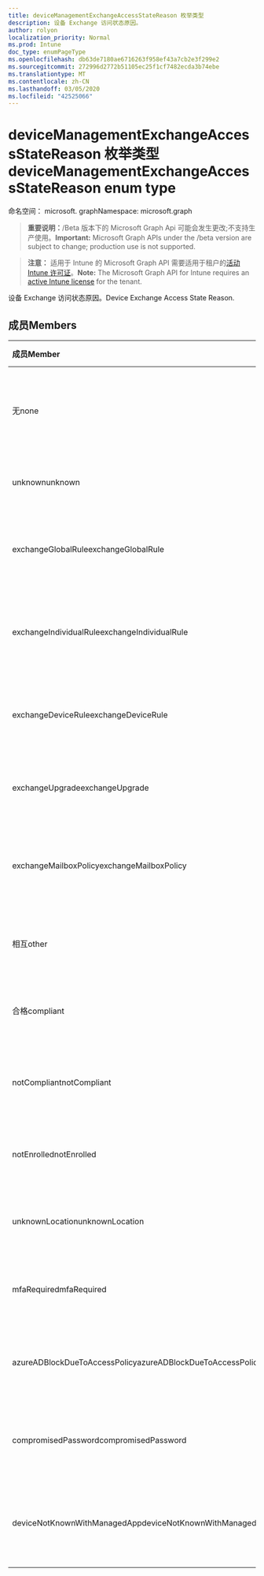 ```yaml
---
title: deviceManagementExchangeAccessStateReason 枚举类型
description: 设备 Exchange 访问状态原因。
author: rolyon
localization_priority: Normal
ms.prod: Intune
doc_type: enumPageType
ms.openlocfilehash: db63de7180ae6716263f958ef43a7cb2e3f299e2
ms.sourcegitcommit: 272996d2772b51105ec25f1cf7482ecda3b74ebe
ms.translationtype: MT
ms.contentlocale: zh-CN
ms.lasthandoff: 03/05/2020
ms.locfileid: "42525066"
---
```

# <a name="devicemanagementexchangeaccessstatereason-enum-type"></a><span data-ttu-id="fded1-103">deviceManagementExchangeAccessStateReason 枚举类型</span><span class="sxs-lookup"><span data-stu-id="fded1-103">deviceManagementExchangeAccessStateReason enum type</span></span>

<span data-ttu-id="fded1-104">命名空间： microsoft. graph</span><span class="sxs-lookup"><span data-stu-id="fded1-104">Namespace: microsoft.graph</span></span>

> <span data-ttu-id="fded1-105">**重要说明：**/Beta 版本下的 Microsoft Graph Api 可能会发生更改;不支持生产使用。</span><span class="sxs-lookup"><span data-stu-id="fded1-105">**Important:** Microsoft Graph APIs under the /beta version are subject to change; production use is not supported.</span></span>

> <span data-ttu-id="fded1-106">**注意：** 适用于 Intune 的 Microsoft Graph API 需要适用于租户的[活动 Intune 许可证](https://go.microsoft.com/fwlink/?linkid=839381)。</span><span class="sxs-lookup"><span data-stu-id="fded1-106">**Note:** The Microsoft Graph API for Intune requires an [active Intune license](https://go.microsoft.com/fwlink/?linkid=839381) for the tenant.</span></span>

<span data-ttu-id="fded1-107">设备 Exchange 访问状态原因。</span><span class="sxs-lookup"><span data-stu-id="fded1-107">Device Exchange Access State Reason.</span></span>

## <a name="members"></a><span data-ttu-id="fded1-108">成员</span><span class="sxs-lookup"><span data-stu-id="fded1-108">Members</span></span>
|<span data-ttu-id="fded1-109">成员</span><span class="sxs-lookup"><span data-stu-id="fded1-109">Member</span></span>|<span data-ttu-id="fded1-110">值</span><span class="sxs-lookup"><span data-stu-id="fded1-110">Value</span></span>|<span data-ttu-id="fded1-111">说明</span><span class="sxs-lookup"><span data-stu-id="fded1-111">Description</span></span>|
|:---|:---|:---|
|<span data-ttu-id="fded1-112">无</span><span class="sxs-lookup"><span data-stu-id="fded1-112">none</span></span>|<span data-ttu-id="fded1-113">0</span><span class="sxs-lookup"><span data-stu-id="fded1-113">0</span></span>|<span data-ttu-id="fded1-114">未发现来自 Exchange 的访问状态原因</span><span class="sxs-lookup"><span data-stu-id="fded1-114">No access state reason discovered from Exchange</span></span>|
|<span data-ttu-id="fded1-115">unknown</span><span class="sxs-lookup"><span data-stu-id="fded1-115">unknown</span></span>|<span data-ttu-id="fded1-116">1 </span><span class="sxs-lookup"><span data-stu-id="fded1-116">1</span></span>|<span data-ttu-id="fded1-117">未知访问状态原因</span><span class="sxs-lookup"><span data-stu-id="fded1-117">Unknown access state reason</span></span>|
|<span data-ttu-id="fded1-118">exchangeGlobalRule</span><span class="sxs-lookup"><span data-stu-id="fded1-118">exchangeGlobalRule</span></span>|<span data-ttu-id="fded1-119">2 </span><span class="sxs-lookup"><span data-stu-id="fded1-119">2</span></span>|<span data-ttu-id="fded1-120">由 Exchange 全局规则确定的访问状态</span><span class="sxs-lookup"><span data-stu-id="fded1-120">Access state determined by Exchange Global rule</span></span>|
|<span data-ttu-id="fded1-121">exchangeIndividualRule</span><span class="sxs-lookup"><span data-stu-id="fded1-121">exchangeIndividualRule</span></span>|<span data-ttu-id="fded1-122">3 </span><span class="sxs-lookup"><span data-stu-id="fded1-122">3</span></span>|<span data-ttu-id="fded1-123">由 Exchange 单个规则确定的访问状态</span><span class="sxs-lookup"><span data-stu-id="fded1-123">Access state determined by Exchange Individual rule</span></span>|
|<span data-ttu-id="fded1-124">exchangeDeviceRule</span><span class="sxs-lookup"><span data-stu-id="fded1-124">exchangeDeviceRule</span></span>|<span data-ttu-id="fded1-125">4 </span><span class="sxs-lookup"><span data-stu-id="fded1-125">4</span></span>|<span data-ttu-id="fded1-126">由 Exchange 设备规则确定的访问状态</span><span class="sxs-lookup"><span data-stu-id="fded1-126">Access state determined by Exchange Device rule</span></span>|
|<span data-ttu-id="fded1-127">exchangeUpgrade</span><span class="sxs-lookup"><span data-stu-id="fded1-127">exchangeUpgrade</span></span>|<span data-ttu-id="fded1-128">5 </span><span class="sxs-lookup"><span data-stu-id="fded1-128">5</span></span>|<span data-ttu-id="fded1-129">Exchange 升级导致的访问状态</span><span class="sxs-lookup"><span data-stu-id="fded1-129">Access state due to Exchange upgrade</span></span>|
|<span data-ttu-id="fded1-130">exchangeMailboxPolicy</span><span class="sxs-lookup"><span data-stu-id="fded1-130">exchangeMailboxPolicy</span></span>|<span data-ttu-id="fded1-131">6 </span><span class="sxs-lookup"><span data-stu-id="fded1-131">6</span></span>|<span data-ttu-id="fded1-132">由 Exchange 邮箱策略确定的访问状态</span><span class="sxs-lookup"><span data-stu-id="fded1-132">Access state determined by Exchange Mailbox Policy</span></span>|
|<span data-ttu-id="fded1-133">相互</span><span class="sxs-lookup"><span data-stu-id="fded1-133">other</span></span>|<span data-ttu-id="fded1-134">7 </span><span class="sxs-lookup"><span data-stu-id="fded1-134">7</span></span>|<span data-ttu-id="fded1-135">由 Exchange 确定的访问状态</span><span class="sxs-lookup"><span data-stu-id="fded1-135">Access state determined by Exchange</span></span>|
|<span data-ttu-id="fded1-136">合格</span><span class="sxs-lookup"><span data-stu-id="fded1-136">compliant</span></span>|<span data-ttu-id="fded1-137">8 </span><span class="sxs-lookup"><span data-stu-id="fded1-137">8</span></span>|<span data-ttu-id="fded1-138">合规性挑战授予的访问状态</span><span class="sxs-lookup"><span data-stu-id="fded1-138">Access state granted by compliance challenge</span></span>|
|<span data-ttu-id="fded1-139">notCompliant</span><span class="sxs-lookup"><span data-stu-id="fded1-139">notCompliant</span></span>|<span data-ttu-id="fded1-140">9 </span><span class="sxs-lookup"><span data-stu-id="fded1-140">9</span></span>|<span data-ttu-id="fded1-141">由合规性挑战吊销的访问状态</span><span class="sxs-lookup"><span data-stu-id="fded1-141">Access state revoked by compliance challenge</span></span>|
|<span data-ttu-id="fded1-142">notEnrolled</span><span class="sxs-lookup"><span data-stu-id="fded1-142">notEnrolled</span></span>|<span data-ttu-id="fded1-143">10 </span><span class="sxs-lookup"><span data-stu-id="fded1-143">10</span></span>|<span data-ttu-id="fded1-144">由管理质询吊销的访问状态</span><span class="sxs-lookup"><span data-stu-id="fded1-144">Access state revoked by management challenge</span></span>|
|<span data-ttu-id="fded1-145">unknownLocation</span><span class="sxs-lookup"><span data-stu-id="fded1-145">unknownLocation</span></span>|<span data-ttu-id="fded1-146">12 </span><span class="sxs-lookup"><span data-stu-id="fded1-146">12</span></span>|<span data-ttu-id="fded1-147">由于未知位置导致的访问状态</span><span class="sxs-lookup"><span data-stu-id="fded1-147">Access state due to unknown location</span></span>|
|<span data-ttu-id="fded1-148">mfaRequired</span><span class="sxs-lookup"><span data-stu-id="fded1-148">mfaRequired</span></span>|<span data-ttu-id="fded1-149">13 </span><span class="sxs-lookup"><span data-stu-id="fded1-149">13</span></span>|<span data-ttu-id="fded1-150">由于 MFA 质询而导致的访问状态</span><span class="sxs-lookup"><span data-stu-id="fded1-150">Access state due to MFA challenge</span></span>|
|<span data-ttu-id="fded1-151">azureADBlockDueToAccessPolicy</span><span class="sxs-lookup"><span data-stu-id="fded1-151">azureADBlockDueToAccessPolicy</span></span>|<span data-ttu-id="fded1-152">14 </span><span class="sxs-lookup"><span data-stu-id="fded1-152">14</span></span>|<span data-ttu-id="fded1-153">由 AAD 访问策略吊销的访问状态</span><span class="sxs-lookup"><span data-stu-id="fded1-153">Access State revoked by AAD Access Policy</span></span>|
|<span data-ttu-id="fded1-154">compromisedPassword</span><span class="sxs-lookup"><span data-stu-id="fded1-154">compromisedPassword</span></span>|<span data-ttu-id="fded1-155">15 </span><span class="sxs-lookup"><span data-stu-id="fded1-155">15</span></span>|<span data-ttu-id="fded1-156">通过密码被破解的密码吊销的访问状态</span><span class="sxs-lookup"><span data-stu-id="fded1-156">Access State revoked by compromised password</span></span>|
|<span data-ttu-id="fded1-157">deviceNotKnownWithManagedApp</span><span class="sxs-lookup"><span data-stu-id="fded1-157">deviceNotKnownWithManagedApp</span></span>|<span data-ttu-id="fded1-158">16 </span><span class="sxs-lookup"><span data-stu-id="fded1-158">16</span></span>|<span data-ttu-id="fded1-159">由托管应用程序质询吊销的访问状态</span><span class="sxs-lookup"><span data-stu-id="fded1-159">Access state revoked by managed application challenge</span></span>|



